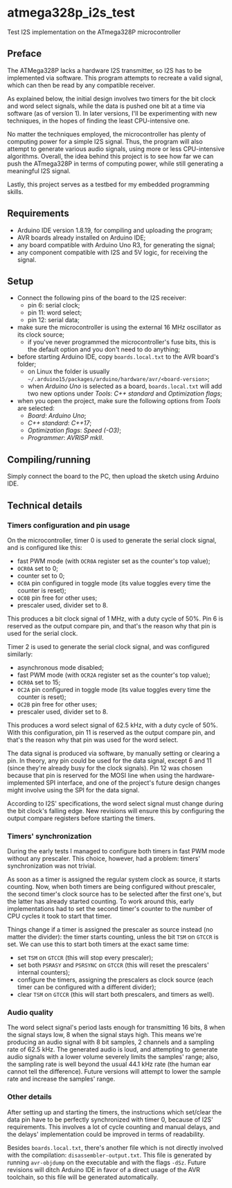 # atmega328p_i2s_test

Test I2S implementation on the ATmega328P microcontroller

## Preface

The ATMega328P lacks a hardware I2S transmitter, so I2S has to be implemented
via software. This program attempts to recreate a valid signal, which can then
be read by any compatible receiver.

As explained below, the initial design involves two timers for the bit clock and
word select signals, while the data is pushed one bit at a time via software (as
of version 1). In later versions, I'll be experimenting with new techniques, in
the hopes of finding the least CPU-intensive one.

No matter the techniques employed, the microcontroller has plenty of computing
power for a simple I2S signal. Thus, the program will also attempt to generate
various audio signals, using more or less CPU-intensive algorithms. Overall, the
idea behind this project is to see how far we can push the ATmega328P in terms
of computing power, while still generating a meaningful I2S signal.

Lastly, this project serves as a testbed for my embedded programming skills.

## Requirements

- Arduino IDE version 1.8.19, for compiling and uploading the program;
- AVR boards already installed on Arduino IDE;
- any board compatible with Arduino Uno R3, for generating the signal;
- any component compatible with I2S and 5V logic, for receiving the signal.

## Setup

- Connect the following pins of the board to the I2S receiver:
  - pin 6: serial clock;
  - pin 11: word select;
  - pin 12: serial data;
- make sure the microcontroller is using the external 16 MHz oscillator as its
  clock source;
  - if you've never programmed the microcontroller's fuse bits, this is the
    default option and you don't need to do anything;
- before starting Arduino IDE, copy `boards.local.txt` to the AVR board's
  folder;
  - on Linux the folder is usually
    `~/.arduino15/packages/arduino/hardware/avr/<board-version>`;
  - when _Arduino Uno_ is selected as a board, `boards.local.txt` will add two
    new options under _Tools_: _C++ standard_ and _Optimization flags_;
- when you open the project, make sure the following options from _Tools_ are
  selected:
  - _Board_: _Arduino Uno_;
  - _C++ standard_: _C++17_;
  - _Optimization flags_: _Speed (-O3)_;
  - _Programmer_: _AVRISP mkII_.

## Compiling/running

Simply connect the board to the PC, then upload the sketch using Arduino IDE.

## Technical details

### Timers configuration and pin usage

On the microcontroller, timer 0 is used to generate the serial clock signal, and
is configured like this:

- fast PWM mode (with `OCR0A` register set as the counter's top value);
- `OCR0A` set to 0;
- counter set to 0;
- `OC0A` pin configured in toggle mode (its value toggles every time the counter
  is reset);
- `OC0B` pin free for other uses;
- prescaler used, divider set to 8.

This produces a bit clock signal of 1 MHz, with a duty cycle of 50%. Pin 6 is
reserved as the output compare pin, and that's the reason why that pin is used
for the serial clock.

Timer 2 is used to generate the serial clock signal, and was configured
similarly:

- asynchronous mode disabled;
- fast PWM mode (with `OCR2A` register set as the counter's top value);
- `OCR0A` set to 15;
- `OC2A` pin configured in toggle mode (its value toggles every time the counter
  is reset);
- `OC2B` pin free for other uses;
- prescaler used, divider set to 8.

This produces a word select signal of 62.5 kHz, with a duty cycle of 50%.  With
this configuration, pin 11 is reserved as the output compare pin, and that's the
reason why that pin was used for the word select.

The data signal is produced via software, by manually setting or clearing a pin.
In theory, any pin could be used for the data signal, except 6 and 11 (since
they're already busy for the clock signals). Pin 12 was chosen because that pin
is reserved for the MOSI line when using the hardware-implemented SPI interface,
and one of the project's future design changes might involve using the SPI for
the data signal.

According to I2S' specifications, the word select signal must change during the
bit clock's falling edge. New revisions will ensure this by configuring the
output compare registers before starting the timers.

### Timers' synchronization

During the early tests I managed to configure both timers in fast PWM mode
without any prescaler. This choice, however, had a problem: timers'
synchronization was not trivial.

As soon as a timer is assigned the regular system clock as source, it starts
counting. Now, when both timers are being configured without prescaler, the
second timer's clock source has to be selected after the first one's, but the
latter has already started counting. To work around this, early implementations
had to set the second timer's counter to the number of CPU cycles it took to
start that timer.

Things change if a timer is assigned the prescaler as source instead (no matter
the divider): the timer starts counting, unless the bit `TSM` on `GTCCR` is set.
We can use this to start both timers at the exact same time:

- set `TSM` on `GTCCR` (this will stop every prescaler);
- set both `PSRASY` and `PSRSYNC` on `GTCCR` (this will reset the prescalers'
  internal counters);
- configure the timers, assigning the prescalers as clock source (each timer can
  be configured with a different divider);
- clear `TSM` on `GTCCR` (this will start both prescalers, and timers as well).

### Audio quality

The word select signal's period lasts enough for transmitting 16 bits, 8 when
the signal stays low, 8 when the signal stays high. This means we're producing
an audio signal with 8 bit samples, 2 channels and a sampling rate of 62.5 kHz.
The generated audio is loud, and attempting to generate audio signals with a
lower volume severely limits the samples' range; also, the sampling rate is well
beyond the usual 44.1 kHz rate (the human ear cannot tell the difference).
Future versions will attempt to lower the sample rate and increase the samples'
range.

### Other details

After setting up and starting the timers, the instructions which set/clear the
data pin have to be perfectly synchronized with timer 0, because of I2S'
requirements. This involves a lot of cycle counting and manual delays, and
the delays' implementation could be improved in terms of readability.

Besides `boards.local.txt`, there's another file which is not directly involved
with the compilation: `disassembler-output.txt`. This file is generated by
running `avr-objdump` on the executable and with the flags `-dSz`. Future
revisions will ditch Arduino IDE in favor of a direct usage of the AVR
toolchain, so this file will be generated automatically.

